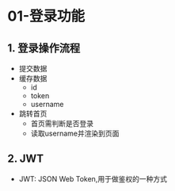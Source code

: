 # 01-登录功能

## 1. 登录操作流程

- 提交数据
- 缓存数据
  - id
  - token
  - username
- 跳转首页
  - 首页需判断是否登录
  - 读取username并渲染到页面

## 2. JWT

- JWT: JSON Web Token,用于做鉴权的一种方式